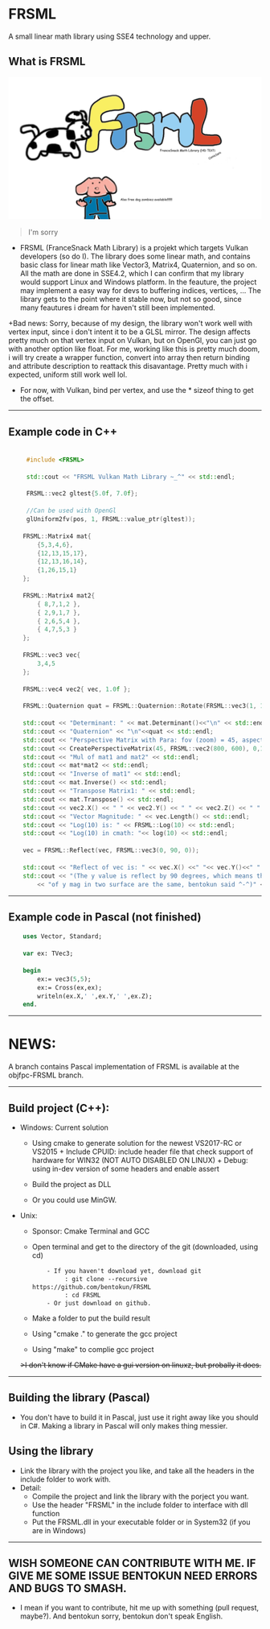 # FRSML

A small linear math library using SSE4 technology and upper.

## What is FRSML
 
![alt tag](https://raw.githubusercontent.com/bentokun/FRSML/master/pupa.png)
>I'm sorry
 
  + FRSML (FranceSnack Math Library) is a projekt which targets Vulkan developers (so do I). The library does some linear math, and contains basic class for linear math like Vector3, Matrix4, Quaternion, and so on. All the math are done in SSE4.2, which I can confirm that my library would support Linux and Windows platform. In the feauture, the project may implement a easy way for devs to buffering indices, vertices, ... The library gets to the point where it stable now, but not so good, since many feautures i dream for haven't still been implemented.
  
  +Bad news: Sorry, because of my design, the library won't work well with vertex input, since i don't intent it to be a GLSL mirror.
  The design affects pretty much on that vertex input on Vulkan, but on OpenGl, you can just go with another option like float. For me, working like this is pretty much doom, i will try create a wrapper function, convert into array then return binding and attribute description to reattack this disavantage. Pretty much with i expected, uniform still work well lol.
  
  - For now, with Vulkan, bind per vertex, and use the * sizeof thing to get the offset.

**************************

## Example code in C++

```C++
	
     #include <FRSML>
	
     std::cout << "FRSML Vulkan Math Library ~_^" << std::endl;

     FRSML::vec2 gltest{5.0f, 7.0f};

     //Can be used with OpenGl
     glUniform2fv(pos, 1, FRSML::value_ptr(gltest));

	FRSML::Matrix4 mat{
		{5,3,4,6},
		{12,13,15,17},
		{12,13,16,14},
		{1,26,15,1}
	};

	FRSML::Matrix4 mat2{
		{ 8,7,1,2 },
		{ 2,9,1,7 },
		{ 2,6,5,4 },
		{ 4,7,5,3 }
	};

	FRSML::vec3 vec{
		3,4,5
	};

	FRSML::vec4 vec2{ vec, 1.0f };

	FRSML::Quaternion quat = FRSML::Quaternion::Rotate(FRSML::vec3(1, 1, 1), 90);

	std::cout << "Determinant: " << mat.Determinant()<<"\n" << std::endl;
	std::cout << "Quaternion" << "\n"<<quat << std::endl;
	std::cout << "Perspective Matrix with Para: fov (zoom) = 45, aspect = 800/600, nad zNear and zFar betwwen 0 and 100" << std::endl;
	std::cout << CreatePerspectiveMatrix(45, FRSML::vec2(800, 600), 0,100) <<std::endl;
	std::cout << "Mul of mat1 and mat2" << std::endl;
	std::cout << mat*mat2 << std::endl;
	std::cout << "Inverse of mat1" << std::endl;
	std::cout << mat.Inverse() << std::endl;
	std::cout << "Transpose Matrix1: " << std::endl;
	std::cout << mat.Transpose() << std::endl;
	std::cout << vec2.X() << " " << vec2.Y() << " " << vec2.Z() << " " << vec2.W() << std::endl;
	std::cout << "Vector Magnitude: " << vec.Length() << std::endl;
	std::cout << "Log(10) is: " << FRSML::Log(10) << std::endl;
	std::cout << "Log(10) in cmath: "<< log(10) << std::endl;

	vec = FRSML::Reflect(vec, FRSML::vec3(0, 90, 0));

	std::cout << "Reflect of vec is: " << vec.X() <<" "<< vec.Y()<<" " << vec.Z() << std::endl;
	std::cout << "(The y value is reflect by 90 degrees, which means the length"
		<< "of y mag in two surface are the same, bentokun said ^-^)" << std::endl;
```

 **************************
 
## Example code in Pascal (not finished)

```pascal
	uses Vector, Standard;
	
	var ex: TVec3;
	
	begin
		ex:= vec3(5,5);
		ex:= Cross(ex,ex);
		writeln(ex.X,' ',ex.Y,' ',ex.Z);
	end.
```

 **************************

# NEWS:

A branch contains Pascal implementation of FRSML is available at the objfpc-FRSML branch. 

 **************************

## Build project (C++):

  + Windows: Current solution
    
      * Using cmake to generate solution for the newest VS2017-RC or VS2015
             + Include CPUID: include header file that check support of hardware for WIN32 (NOT AUTO DISABLED ON LINUX)
             + Debug: using in-dev version of some headers and enable assert 
                    
      * Build the project as DLL
      
      * Or you could use MinGW. 
              
              
  + Unix:    
    
      * Sponsor: Cmake Terminal and GCC
      
      * Open terminal and get to the directory of the git (downloaded, using cd)
      
                - If you haven't download yet, download git
                     : git clone --recursive https://github.com/bentokun/FRSML
                     : cd FRSML
                - Or just download on github. 
                      
      * Make a folder to put the build result 
      * Using "cmake ." to generate the gcc project
      * Using "make" to complie gcc project
             
      ~~>I don't know if CMake have a gui version on linuxz, but probally it does.~~      
   
 **************************
 
## Building the library (Pascal)

- You don't have to build it in Pascal, just use it right away like you should in C#. Making a library in Pascal will only makes thing messier.
 
## Using the library
 
  + Link the library with the project you like, and take all the headers in the include folder to work with.
  + Detail:
      - Compile the project and link the library with the porject you want.
      - Use the header "FRSML" in the include folder to interface with dll function
      - Put the FRSML.dll in your executable folder or in System32 (if you are in Windows)
   
****************
## WISH SOMEONE CAN CONTRIBUTE WITH ME. IF GIVE ME SOME ISSUE BENTOKUN NEED ERRORS AND BUGS TO SMASH.
  + I mean if you want to contribute, hit me up with something (pull request, maybe?). And bentokun sorry, bentokun don't speak English.
              
      
                     
